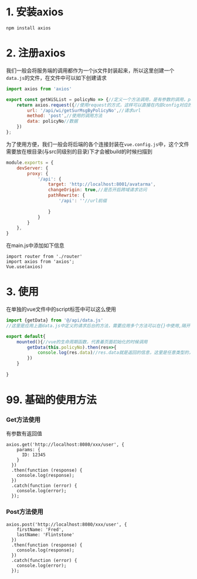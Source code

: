 # 1. 安装axios
```
npm install axios
```

# 2. 注册axios

我们一般会将服务端的调用都作为一个js文件封装起来，所以这里创建一个`data.js`的文件，在文件中可以如下创建请求

```js
import axios from 'axios'

export const getWiSList = policyNo => {//定义一个方法调用，是有参数的调用，policyNo是调用后台的参数名，这个是个对象，所以可以是任意类型
    return axios.request({//使用request的方式，这样可以直接在内部config对应的各种方式及参数信息
        url: '/api/wi/getSurMsgByPolicyNo',//请求url
        method: 'post',//使用的调用方法
        data: policyNo//数据
    })
};
```

为了使用方便，我们一般会将后端的各个连接封装在`vue.config.js`中，这个文件需要放在根目录(与src同级别的目录)下才会被build的时候扫描到

```js
module.exports = {
    devServer: {
        proxy: {
            '/api': {
                target: 'http://localhost:8001/avatarma',
                changeOrigin: true,//是否开启跨域请求访问
                pathRewrite: {
                    '/api': ''//url前缀
                
                }
            }
        }
    },
}

```




在main.js中添加如下信息
```
import router from './router'
import axios from 'axios';
Vue.use(axios)
```

# 3. 使用

在单独的vue文件中的script标签中可以这么使用

```js
import {getData} from '@/api/data.js'
//这里是应用上面data.js中定义的请求后台的方法，需要应用多个方法可以在{}中使用,隔开

export default{
    mounted(){//vue的生命周期函数，代表着页面初始化的时候调用
        getData(this.policyNo).then(res=>{
            console.log(res.data)//res.data就是返回的信息，这里是任意类型的，这也是javaScript这个动态语言的好处
        })
    }
    
}

```




# 99. 基础的使用方法

### Get方法使用

有参数有返回值

```
axios.get('http://localhost:8080/xxx/user', {
    params: {
      ID: 12345
    }
  })
  .then(function (response) {
    console.log(response);
  })
  .catch(function (error) {
    console.log(error);
  });
```

### Post方法使用

```
axios.post('http://localhost:8080/xxx/user', {
    firstName: 'Fred',
    lastName: 'Flintstone'
  })
  .then(function (response) {
    console.log(response);
  })
  .catch(function (error) {
    console.log(error);
  });
```
